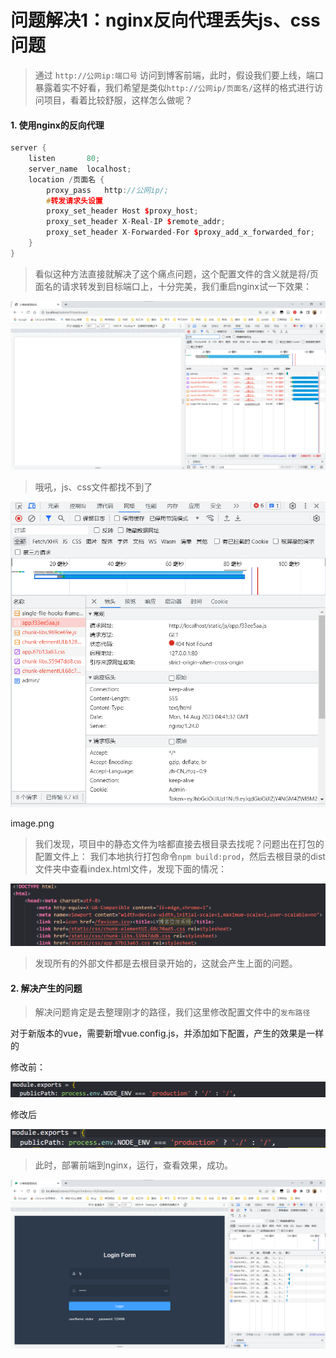 # 问题解决1：nginx反向代理丢失js、css问题

> 通过 `http://公网ip:端口号` 访问到博客前端，此时，假设我们要上线，端口暴露着实不好看，我们希望是类似`http://公网ip/页面名/`这样的格式进行访问项目，看着比较舒服，这样怎么做呢？

#### 1. 使用nginx的反向代理

```cpp
server {
    listen       80;
    server_name  localhost;
    location /页面名 {
        proxy_pass   http://公网ip/;
        #转发请求头设置
        proxy_set_header Host $proxy_host;
        proxy_set_header X-Real-IP $remote_addr;
        proxy_set_header X-Forwarded-For $proxy_add_x_forwarded_for;
    }
}
```

> 看似这种方法直接就解决了这个痛点问题，这个配置文件的含义就是将/页面名的请求转发到目标端口上，十分完美，我们重启nginx试一下效果：

![image-20230814124209138](./问题解决1：nginx反向代理丢失js、css问题.assets/image-20230814124209138.png)

> 哦吼，js、css文件都找不到了

![image-20230814124303260](./问题解决1：nginx反向代理丢失js、css问题.assets/image-20230814124303260.png)

image.png

> 我们发现，项目中的静态文件为啥都直接去根目录去找呢？问题出在打包的配置文件上：
> 我们本地执行打包命令`npm build:prod`，然后去根目录的dist文件夹中查看index.html文件，发现下面的情况：

![image-20230814124504412](./问题解决1：nginx反向代理丢失js、css问题.assets/image-20230814124504412.png)

> 发现所有的外部文件都是去根目录开始的，这就会产生上面的问题。

#### 2. 解决产生的问题

> 解决问题肯定是去整理刚才的路径，我们这里修改配置文件中的`发布路径`

对于新版本的vue，需要新增vue.config.js，并添加如下配置，产生的效果是一样的

修改前：

![image-20230814124553667](./问题解决1：nginx反向代理丢失js、css问题.assets/image-20230814124553667.png)

修改后

![image-20230814124647702](./问题解决1：nginx反向代理丢失js、css问题.assets/image-20230814124647702.png)

> 此时，部署前端到nginx，运行，查看效果，成功。

![image-20230814124907812](./问题解决1：nginx反向代理丢失js、css问题.assets/image-20230814124907812.png)